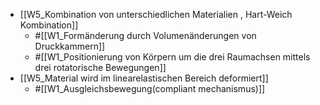 - [[W5_Kombination von unterschiedlichen Materialien , Hart-Weich Kombination]]
	- #[[W1_Formänderung durch Volumenänderungen von Druckkammern]]
	- #[[W1_Positionierung von Körpern um die drei Raumachsen mittels drei rotatorische Bewegungen]]
- [[W5_Material wird im linearelastischen Bereich deformiert]]
	- #[[W1_Ausgleichsbewegung(compliant mechanismus)]]